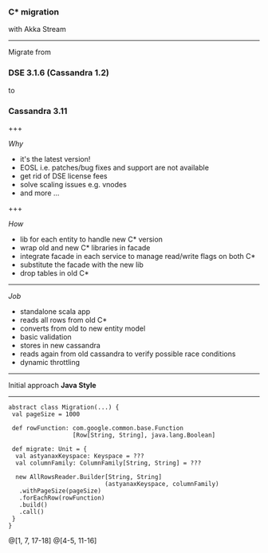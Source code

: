 ### C* migration
with Akka Stream

---

Migrate from
### DSE 3.1.6 (Cassandra 1.2)
to
### Cassandra 3.11

+++

*Why*

- it's the latest version!
- EOSL i.e. patches/bug fixes and support are not available
- get rid of DSE license fees
- solve scaling issues e.g. vnodes
- and more ...

+++

*How*

- lib for each entity to handle new C* version
- wrap old and new C* libraries in facade
- integrate facade in each service to manage read/write flags on both C*
- substitute the facade with the new lib
- drop tables in old C*

---

*Job*

- standalone scala app
- reads all rows from old C*
- converts from old to new entity model
- basic validation
- stores in new cassandra
- reads again from old cassandra to verify possible race conditions
- dynamic throttling

---

Initial approach
**Java Style**

---

```
abstract class Migration(...) {
 val pageSize = 1000

 def rowFunction: com.google.common.base.Function
                  [Row[String, String], java.lang.Boolean]

 def migrate: Unit = {
  val astyanaxKeyspace: Keyspace = ???
  val columnFamily: ColumnFamily[String, String] = ???
  
  new AllRowsReader.Builder[String, String]
                           (astyanaxKeyspace, columnFamily)
   .withPageSize(pageSize)
   .forEachRow(rowFunction)
   .build()
   .call()
 }
}
```

@[1, 7, 17-18]
@[4-5, 11-16]
